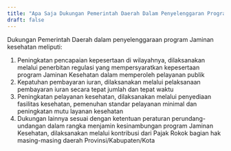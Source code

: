 ```yaml
---
title: "Apa Saja Dukungan Pemerintah Daerah Dalam Penyelenggaran Program Jaminan Kesehatan"
draft: false
---
```


Dukungan Pemerintah Daerah dalam penyelenggaraan program Jaminan kesehatan meliputi:

1. Peningkatan pencapaian kepesertaan di wilayahnya, dilaksanakan melalui penerbitan regulasi yang mempersyaratkan kepesertaan program Jaminan Kesehatan dalam memperoleh pelayanan publik
2. Kepatuhan pembayaran iuran, dilaksanakan melalui pelaksanaan pembayaran iuran secara tepat jumlah dan tepat waktu
3. Peningkatan pelayanan kesehatan, dilaksanakan melalui penyediaan fasilitas kesehatan, pemenuhan standar pelayanan minimal dan peningkatan mutu layanan kesehatan
4. Dukungan lainnya sesuai dengan ketentuan peraturan perundang-undangan dalam rangka menjamin kesinambungan program Jaminan Kesehatan, dilaksanakan melalui kontribusi dari Pajak Rokok bagian hak masing-masing daerah Provinsi/Kabupaten/Kota